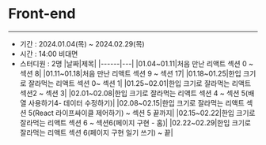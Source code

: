 # Front-end
***
* 기간 : 2024.01.04(목) ~ 2024.02.29(목)
* 시간 : 14:00 비대면
* 스터디원 : 2명
|날짜|제목|
|------|---|
|01.04~01.11|처음 만난 리액트 섹션 0 ~ 섹션 8|
|01.11~01.18|처음 만난 리액트 섹션 9 ~ 섹션 17|
|01.18~01.25|한입 크기로 잘라먹는 리액트 섹션 0~ 섹션 1|
|01.25~02.01|한입 크기로 잘라먹는 리액트 섹션2 ~ 섹션 3|
|02.01~02.08|한입 크기로 잘라먹는 리액트 섹션 4 ~ 섹션 5(배열 사용하기4- 데이터 수정하기)|
|02.08~02.15|한입 크기로 잘라먹는 리액트 섹션 5(React 라이프싸이클 제어하기) ~ 섹션 5 끝까지|
|02.15~02.22|한입 크기로 잘라먹는 리액트 섹션 6 ~ 섹션6(페이지 구현 - 홈)|
|02.22~02.29|한입 크기로 잘라먹는 리액트 섹션 6(페이지 구현 일기 쓰기) ~ 끝|

